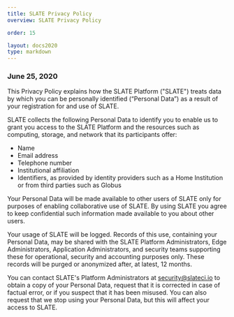 ```yaml
---
title: SLATE Privacy Policy
overview: SLATE Privacy Policy

order: 15

layout: docs2020
type: markdown
---
```


### June 25, 2020

This Privacy Policy explains how the SLATE Platform ("SLATE") treats data by which you can be personally identified (“Personal Data”) as a result of your registration for and use of SLATE. 

SLATE collects the following Personal Data to identify you to enable us to grant you access to the SLATE Platform and the resources such as computing, storage, and network that its participants offer:

- Name
- Email address
- Telephone number
- Institutional affiliation
- Identifiers, as provided by identity providers such as a Home Institution or from third parties such as Globus

Your Personal Data will be made available to other users of SLATE only for purposes of enabling collaborative use of SLATE. By using SLATE you agree to keep confidential such information made available to you about other users. 

Your usage of SLATE will be logged. Records of this use, containing your Personal Data, may be shared with the SLATE Platform Administrators, Edge Administrators, Application Administrators, and security teams supporting these for operational, security and accounting purposes only. These records will be purged or anonymized after, at latest, 12 months.

You can contact SLATE's Platform Administrators at security@slateci.io to obtain a copy of your Personal Data, request that it is corrected in case of factual error, or if you suspect that it has been misused. You can also request that we stop using your Personal Data, but this will affect your access to SLATE. 
